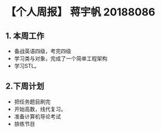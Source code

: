 # 【个人周报】 蒋宇帆 20188086

## 1. 本周工作

  * 备战英语四级，考完四级
  * 学习类与对象，完成了一个简单工程架构
  * 学习STL。

## 2.下周计划
  * 把任务题目刷完
  * 开始高数，线代复习。
  * 准备计算机导论考试
  * 排练节目
